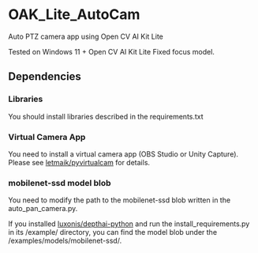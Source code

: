 # OAK_Lite_AutoCam
Auto PTZ camera app using Open CV AI Kit Lite

Tested on Windows 11 + Open CV AI Kit Lite Fixed focus model.

## Dependencies
### Libraries
You should install libraries described in the requirements.txt 
### Virtual Camera App
You need to install a virtual camera app (OBS Studio or Unity Capture).
Please see [letmaik/pyvirtualcam](https://github.com/letmaik/pyvirtualcam) for details.
### mobilenet-ssd model blob
You need to modify the path to the mobilenet-ssd blob written in the auto_pan_camera.py.

If you installed [luxonis/depthai-python](https://github.com/luxonis/depthai-python/tree/main/examples) and run the install_requirements.py in its /example/ directory, you can find the model blob under the /examples/models/mobilenet-ssd/.